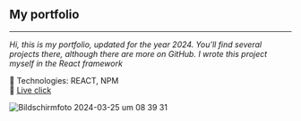 <h2>My portfolio </h2>

-------
*Hi, this is my portfolio, updated for the year 2024. You'll find several projects there, although there are more on GitHub. I wrote this project myself in the React framework*


🔶 Technologies: REACT, NPM
<br>
🔶 [Live click](https://martynakiljan.github.io/new-portfolio-2024/) 
 



![Bildschirmfoto 2024-03-25 um 08 39 31](https://github.com/martynakiljan/new-portfolio-2024/assets/59742201/11901426-7b22-4cdd-9fe2-f07f0ab36a9a)
